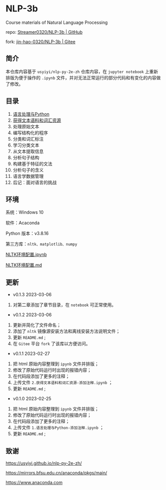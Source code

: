 # NLP-3b

Course materials of Natural Language Processing

repo: [Streamer0320/NLP-3b | GitHub](https://github.com/Streamer0320/NLP-3b/)

fork: [jin-hao-0320/NLP-3b | Gitee](https://gitee.com/jin-hao-0320/NLP-3b)



## 简介

本仓库内容基于 `usyiyi/nlp-py-2e-zh` 仓库内容，在 `jupyter notebook` 上重新排版为便于操作的 `.ipynb` 文件，并对无法正常运行的部分代码和有变化的内容做了修改。



## 目录

1. [语言处理与Python](https://github.com/Streamer0320/NLP-3b/blob/master/1.语言处理与Python.ipynb)
2. [获得文本语料和词汇资源](https://github.com/Streamer0320/NLP-3b/blob/master/2.获得文本语料和词汇资源-new.ipynb)
3. 处理原始文本
4. 编写结构化的程序
5. 分类和词汇标注
6. 学习分类文本
7. 从文本提取信息
8. 分析句子结构
9. 构建基于特征的文法
10. 分析句子的含义
11. 语言学数据管理
12. 后记︰面对语言的挑战



## 环境

系统：Windows 10

软件：Acaconda

Python 版本：v3.8.16

第三方库：`nltk、matplotlib、numpy`



[NLTK环境配置.ipynb](https://github.com/Streamer0320/NLP-3b/blob/master/NLTK环境配置.ipynb)

[NLTK环境配置.md](https://github.com/Streamer0320/NLP-3b/blob/master/NLTK环境配置.md)



## 更新

- v0.1.3	2023-03-06

1. 对第二章添加了章节目录，在 `notebook` 可正常使用。



- v0.1.2	2023-03-06

1. 更新并简化了文件命名；
2. 添加了 `nltk` 镜像源安装方法和离线安装方法说明文件；
5. 更新 `README.md` ;
6. 在 `Gitee` 平台 `fork` 了该库以方便访问。



- v0.1.1	2023-02-27

1. 把 html 原始内容整理到 `ipynb` 文件并排版；
2. 修改了原始代码运行时出现的报错内容；
3. 在代码段添加了更多的注释；
4. 上传文件 `2.获得文本语料和词汇资源-添加注释.ipynb` ；
5. 更新 `README.md` ;



- v0.1.0	2023-02-25

1. 把 html 原始内容整理到 `ipynb` 文件并排版；
2. 修改了原始代码运行时出现的报错内容；
3. 在代码段添加了更多的注释；
4. 上传文件 `1.语言处理与Python-添加注释.ipynb` ；
5. 更新 `README.md` ;



## 致谢

https://usyiyi.github.io/nlp-py-2e-zh/

https://mirrors.bfsu.edu.cn/anaconda/pkgs/main/

https://www.anaconda.com

